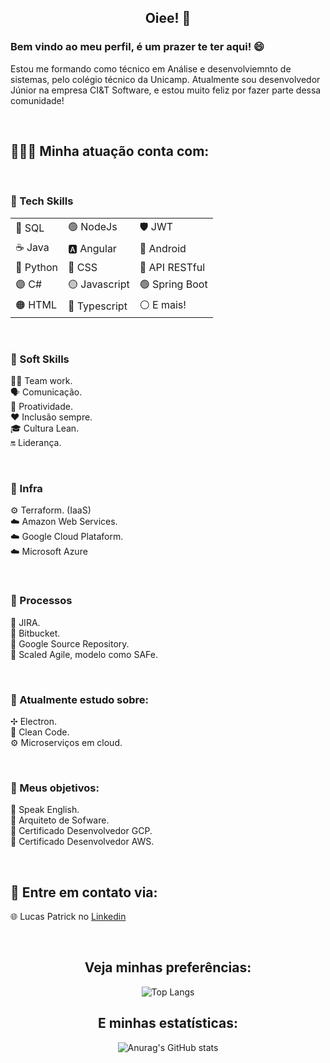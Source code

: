 ## <center/> Oiee! 🤗   

### Bem vindo ao meu perfil, é um prazer te ter aqui! 😄   

Estou me formando como técnico em Análise e desenvolviemnto de sistemas, pelo colégio técnico da Unicamp. Atualmente sou desenvolvedor Júnior na empresa CI&T Software, e estou muito feliz por fazer parte dessa comunidade!

<br>

## 👨🏼‍💻 Minha atuação conta com:   
<br>

### 🚀 Tech Skills   
<table>
    <tr>
        <td>🎲 SQL</td>
        <td>🟢 NodeJs</td>
        <td>🛡 JWT</td>
    </tr>
        <td>☕️ Java</td>
        <td>🅰️ Angular</td>
        <td>📱 Android</td>
    </tr>
        <td>🐍 Python</td>
        <td>🔵 CSS</td>
        <td>📡 API RESTful</td>
    </tr>
        <td>🟣 C#</td>
        <td>🟡 Javascript</td>
        <td>🟢 Spring Boot</td>
    </tr>
        </tr>
        <td>🟠 HTML</td>
        <td>🔵 Typescript</td>
        <td>⚪️ E mais!</td>
    </tr>
<table>

<br>

### 🤺 Soft Skills
🤼‍♂️ Team work.   
🗣 Comunicação.   
🏃 Proatividade.   
❤️ Inclusão sempre.   
🎓 Cultura Lean.   
🔛 Liderança.

<br>

### 🏢 Infra   

⚙️ Terraform. (IaaS)   
☁️ Amazon Web Services.   
☁️ Google Cloud Plataform.   
☁️ Microsoft Azure

<br>

### 🔄 Processos   
🔵 JIRA.   
🔵 Bitbucket.  
🔵 Google Source Repository.   
🔵 Scaled Agile, modelo como SAFe.   

<br>

### 🧠 Atualmente estudo sobre:   

✢ Electron.   
📘 Clean Code.   
⚙️ Microserviços em cloud.  

<br>

### 🎯 Meus objetivos:
📌 Speak English.   
📌 Arquiteto de Sofware.   
📌 Certificado Desenvolvedor GCP.   
📌 Certificado Desenvolvedor AWS.  

<br>

## 📲 Entre em contato via:
🌐 Lucas Patrick no [Linkedin](https://www.linkedin.com/in/lucaspbs/)   

<!--🌐 Acesse meu [site pessoal](https://www.lucaspatrick.com.br).-->
<br>
<center>

## Veja minhas preferências:
![Top Langs](https://github-readme-stats.vercel.app/api/top-langs/?username=LucasPatrickBS&layout=compact&theme=nightowl)


## E minhas estatísticas:
![Anurag's GitHub stats](https://github-readme-stats.vercel.app/api?username=LucasPatrickBS&show_icons=true&theme=nightowl&hide=,issues,contribs)   

<center/>
